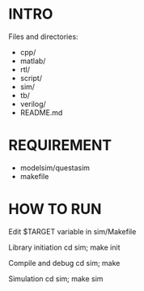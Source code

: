 <!---
/*******************************************************************************
// Project name   :
// File name      : README.md
// Created date   : Nov 22 2017
// Author         : Huy-Hung Ho
// Last modified  : Nov 22 2017 17:47
// Desc           :
*******************************************************************************/
-->

# INTRO

Files and directories:
-   cpp/
-   matlab/
-   rtl/
-   script/
-   sim/
-   tb/
-   verilog/
-   README.md

# REQUIREMENT

- modelsim/questasim
- makefile

# HOW TO RUN

Edit $TARGET variable in sim/Makefile

Library initiation
	cd sim; make init

Compile and debug
	cd sim; make

Simulation
	cd sim; make sim
